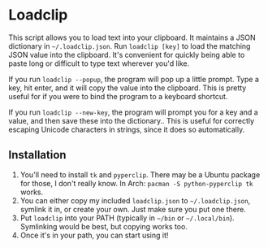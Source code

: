 Loadclip
========

This script allows you to load text into your clipboard.  It maintains a JSON
dictionary in `~/.loadclip.json`.  Run `loadclip [key]` to load the matching
JSON value into the clipboard.  It's convenient for quickly being able to paste
long or difficult to type text wherever you'd like.

If you run `loadclip --popup`, the program will pop up a little prompt.  Type a
key, hit enter, and it will copy the value into the clipboard.  This is pretty
useful for if you were to bind the program to a keyboard shortcut.

If you run `loadclip --new-key`, the program will prompt you for a key and a
value, and then save these into the dictionary..  This is useful for correctly
escaping Unicode characters in strings, since it does so automatically.

Installation
------------

1. You'll need to install `tk` and `pyperclip`.  There may be a Ubuntu package
   for those, I don't really know.  In Arch: `pacman -S python-pyperclip tk`
   works.
2. You can either copy my included `loadclip.json` to `~/.loadclip.json`,
   symlink it in, or create your own.  Just make sure you put one there.
3. Put `loadclip` into your PATH (typically in `~/bin` or `~/.local/bin`).
   Symlinking would be best, but copying works too.
4. Once it's in your path, you can start using it!
